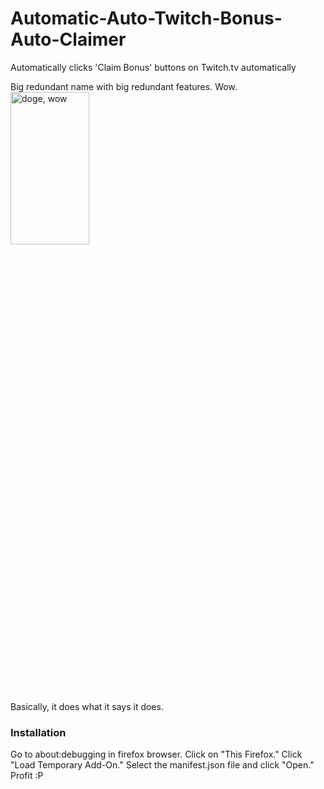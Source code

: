 # Automatic-Auto-Twitch-Bonus-Auto-Claimer
Automatically clicks 'Claim Bonus' buttons on Twitch.tv automatically

Big redundant name with big redundant features. Wow.
<img src="http://i2.kym-cdn.com/photos/images/original/000/645/027/315.jpg" alt="doge, wow" height=25% width=50%><br>
Basically, it does what it says it does.

<h3>Installation</h3>
Go to about:debugging in firefox browser.
Click on "This Firefox."
Click "Load Temporary Add-On."
Select the manifest.json file and click "Open."
Profit :P
 
